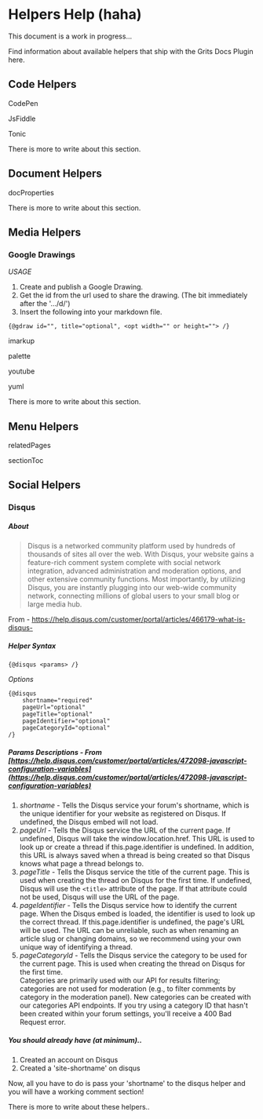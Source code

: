 # Helpers Help (haha)

This document is a work in progress...

Find information about available helpers that ship with the Grits Docs Plugin here.

## Code Helpers

CodePen 

JsFiddle

Tonic

There is more to write about this section.

## Document Helpers

docProperties

There is more to write about this section.

## Media Helpers

### Google Drawings

*USAGE*

1. Create and publish a Google Drawing.
2. Get the id from the url used to share the drawing. (The bit immediately after the '.../d/')
3. Insert the following into your markdown file.

`{@gdraw id="", title="optional", <opt width="" or height=""> /}`

imarkup

palette

youtube

yuml

There is more to write about this section.

## Menu Helpers

relatedPages

sectionToc

## Social Helpers

### Disqus

##### About

> Disqus is a networked community platform used by hundreds of thousands of 
sites all over the web. With Disqus, your website gains a feature-rich comment 
system complete with social network integration, advanced administration and 
moderation options, and other extensive community functions. Most importantly, 
by utilizing Disqus, you are instantly plugging into our web-wide community 
network, connecting millions of global users to your small blog or large media 
hub. 

From - https://help.disqus.com/customer/portal/articles/466179-what-is-disqus-

##### Helper Syntax

`{@disqus <params> /}`

*Options*

```dust
{@disqus 
    shortname="required"
    pageUrl="optional"
    pageTitle="optional"
    pageIdentifier="optional"
    pageCategoryId="optional"
/}
```

##### Params Descriptions - From [https://help.disqus.com/customer/portal/articles/472098-javascript-configuration-variables](https://help.disqus.com/customer/portal/articles/472098-javascript-configuration-variables)

1. *shortname* - Tells the Disqus service your forum's shortname, which is the unique identifier for your website as registered on Disqus. If undefined, the Disqus embed will not load.
2. *pageUrl* - Tells the Disqus service the URL of the current page. If undefined, Disqus will take the window.location.href. This URL is used to look up or create a thread if this.page.identifier is undefined. In addition, this URL is always saved when a thread is being created so that Disqus knows what page a thread belongs to.
3. *pageTitle* - Tells the Disqus service the title of the current page. This is used when creating the thread on Disqus for the first time. If undefined, Disqus will use the `<title>` attribute of the page. If that attribute could not be used, Disqus will use the URL of the page.
4. *pageIdentifier* - Tells the Disqus service how to identify the current page. When the Disqus embed is loaded, the identifier is used to look up the correct thread. If this.page.identifier is undefined, the page's URL will be used. The URL can be unreliable, such as when renaming an article slug or changing domains, so we recommend using your own unique way of identifying a thread.
5. *pageCategoryId* - Tells the Disqus service the category to be used for the current page. This is used when creating the thread on Disqus for the first time.  
	Categories are primarily used with our API for results filtering; categories are not used for moderation (e.g., to filter comments by category in the moderation panel). New categories can be created with our categories API endpoints. If you try using a category ID that hasn't been created within your forum settings, you'll receive a 400 Bad Request error.

##### You should already have (at minimum)..

1. Created an account on Disqus
2. Created a 'site-shortname' on disqus

Now, all you have to do is pass your 'shortname' to the disqus helper and you will have a working comment section!



There is more to write about these helpers..
